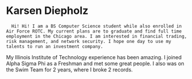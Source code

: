 # Karsen Diepholz
      Hi! Hi! I am a BS Computer Science student while also enrolled in Air Force ROTC. My current plans are to graduate and find full time employment in the Chicago area. I am interested in financial trading, risk management, and network security. I hope one day to use my talents to run an investment company.

My Illinois Institute of Technology experience has been amazing. I joined Alpha Sigma Phi as a Freshman and met some great people. I also was on the Swim Team for 2 years, where I broke 2 records.
